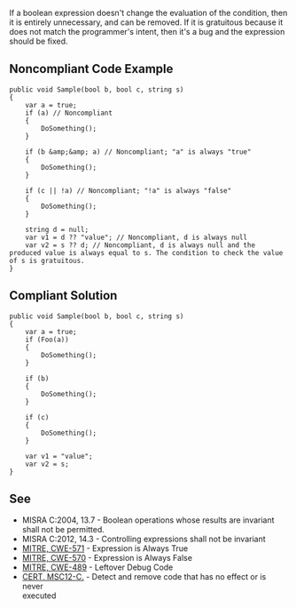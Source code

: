 
If a boolean expression doesn't change the evaluation of the condition, then it is entirely unnecessary, and can be removed. If it is gratuitous because it does not match the programmer's intent, then it's a bug and the expression should be fixed.

## Noncompliant Code Example


    public void Sample(bool b, bool c, string s)
    {
        var a = true;
        if (a) // Noncompliant
        {
            DoSomething();
        }
    
        if (b &amp;&amp; a) // Noncompliant; "a" is always "true"
        {
            DoSomething();
        }
    
        if (c || !a) // Noncompliant; "!a" is always "false"
        {
            DoSomething();
        }
    
        string d = null;
        var v1 = d ?? "value"; // Noncompliant, d is always null
        var v2 = s ?? d; // Noncompliant, d is always null and the produced value is always equal to s. The condition to check the value of s is gratuitous.
    }


## Compliant Solution


    public void Sample(bool b, bool c, string s)
    {
        var a = true;
        if (Foo(a))
        {
            DoSomething();
        }
    
        if (b)
        {
            DoSomething();
        }
    
        if (c)
        {
            DoSomething();
        }
    
        var v1 = "value";
        var v2 = s;
    }


## See

- MISRA C:2004, 13.7 - Boolean operations whose results are invariant shall not be permitted.
- MISRA C:2012, 14.3 - Controlling expressions shall not be invariant
- [MITRE, CWE-571](http://cwe.mitre.org/data/definitions/571) - Expression is Always True
- [MITRE, CWE-570](http://cwe.mitre.org/data/definitions/570) - Expression is Always False
- [MITRE, CWE-489](http://cwe.mitre.org/data/definitions/489) - Leftover Debug Code
- [CERT, MSC12-C.](https://www.securecoding.cert.org/confluence/x/NYA5) - Detect and remove code that has no effect or is never<br>  executed

